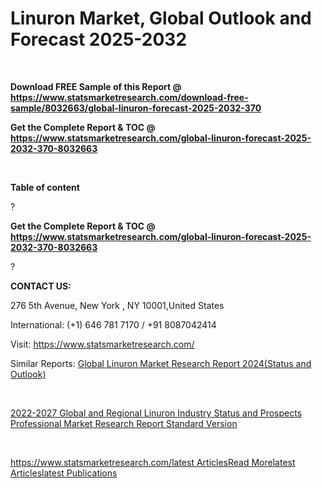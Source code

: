<h1>Linuron Market, Global Outlook and Forecast 2025-2032</h1><br/><p><strong>Download FREE Sample of this Report @ <a href="https://www.statsmarketresearch.com/download-free-sample/8032663/global-linuron-forecast-2025-2032-370">https://www.statsmarketresearch.com/download-free-sample/8032663/global-linuron-forecast-2025-2032-370</a></strong></p>
 
 
 
 <div><b>Get the Complete Report & TOC @ <a href="https://www.statsmarketresearch.com/global-linuron-forecast-2025-2032-370-8032663">https://www.statsmarketresearch.com/global-linuron-forecast-2025-2032-370-8032663</a></b></div>
 
 
 
 <p><br />
 
 <b>Table of content</b></p>
 
 
 
 <p>? </p>
 
 
 
 <div><b>Get the Complete Report & TOC @ <a href="https://www.statsmarketresearch.com/global-linuron-forecast-2025-2032-370-8032663">https://www.statsmarketresearch.com/global-linuron-forecast-2025-2032-370-8032663</a></b></div>
 
 
 
 <p>? </p>
 
 
 
 <p><b>CONTACT US:</b><br />
 
 276 5th Avenue, New York , NY 10001,United States<br />
 
 International: (+1) 646 781 7170 / +91 8087042414<br />
 
 Visit: <a href="https://www.statsmarketresearch.com/">https://www.statsmarketresearch.com/</a><br />
 
 Similar Reports: <a href="https://www.statsmarketresearch.com/global-linuron-forecast-2025-2032-370-8032663">Global Linuron Market Research Report 2024(Status and Outlook)</a><br />
 
 <br />
 
 <a href="https://www.statsmarketresearch.com/global-linuron-forecast-2025-2032-370-8032663">2022-2027 Global and Regional Linuron Industry Status and Prospects Professional Market Research Report Standard Version</a><br />
 
 <br />
 
 <a href="https://gyeongbokgung.com">https://www.statsmarketresearch.com/</a><a href="https://hallyeomaritime.com">latest Articles</a><a href="https://jingwansa.com">Read More</a><a href="https://nguoiviet.jp/">latest Articles</a><a href="https://www.intelmarketresearch.com/">latest Publications</a></p>